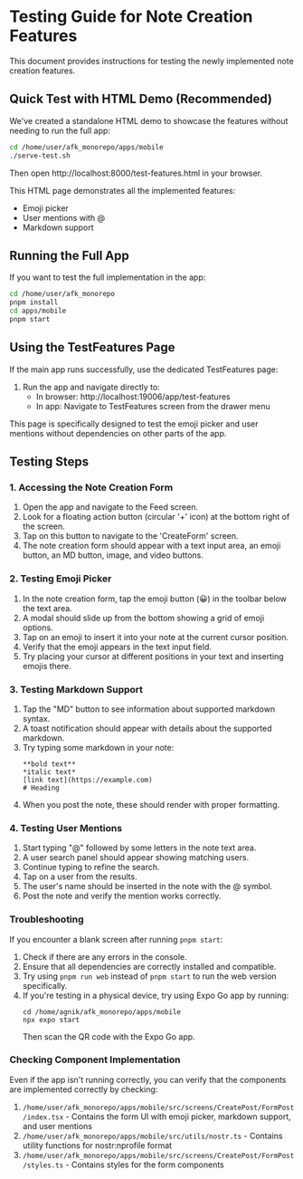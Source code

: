 # Testing Guide for Note Creation Features

This document provides instructions for testing the newly implemented note creation features.

## Quick Test with HTML Demo (Recommended)

We've created a standalone HTML demo to showcase the features without needing to run the full app:

```bash
cd /home/user/afk_monorepo/apps/mobile
./serve-test.sh
```

Then open http://localhost:8000/test-features.html in your browser.

This HTML page demonstrates all the implemented features:
- Emoji picker 
- User mentions with @
- Markdown support

## Running the Full App

If you want to test the full implementation in the app:

```bash
cd /home/user/afk_monorepo
pnpm install
cd apps/mobile
pnpm start
```

## Using the TestFeatures Page

If the main app runs successfully, use the dedicated TestFeatures page:

1. Run the app and navigate directly to:
   - In browser: http://localhost:19006/app/test-features
   - In app: Navigate to TestFeatures screen from the drawer menu

This page is specifically designed to test the emoji picker and user mentions without dependencies on other parts of the app.

## Testing Steps

### 1. Accessing the Note Creation Form

1. Open the app and navigate to the Feed screen.
2. Look for a floating action button (circular '+' icon) at the bottom right of the screen.
3. Tap on this button to navigate to the 'CreateForm' screen.
4. The note creation form should appear with a text input area, an emoji button, an MD button, image, and video buttons.

### 2. Testing Emoji Picker

1. In the note creation form, tap the emoji button (😀) in the toolbar below the text area.
2. A modal should slide up from the bottom showing a grid of emoji options.
3. Tap on an emoji to insert it into your note at the current cursor position.
4. Verify that the emoji appears in the text input field.
5. Try placing your cursor at different positions in your text and inserting emojis there.

### 3. Testing Markdown Support

1. Tap the "MD" button to see information about supported markdown syntax.
2. A toast notification should appear with details about the supported markdown.
3. Try typing some markdown in your note:
   ```
   **bold text**
   *italic text*
   [link text](https://example.com)
   # Heading
   ```
4. When you post the note, these should render with proper formatting.

### 4. Testing User Mentions

1. Start typing "@" followed by some letters in the note text area.
2. A user search panel should appear showing matching users.
3. Continue typing to refine the search.
4. Tap on a user from the results.
5. The user's name should be inserted in the note with the @ symbol.
6. Post the note and verify the mention works correctly.

### Troubleshooting

If you encounter a blank screen after running `pnpm start`:

1. Check if there are any errors in the console.
2. Ensure that all dependencies are correctly installed and compatible.
3. Try using `pnpm run web` instead of `pnpm start` to run the web version specifically.
4. If you're testing in a physical device, try using Expo Go app by running:
   ```
   cd /home/agnik/afk_monorepo/apps/mobile
   npx expo start
   ```
   Then scan the QR code with the Expo Go app.

### Checking Component Implementation

Even if the app isn't running correctly, you can verify that the components are 
implemented correctly by checking:

1. `/home/user/afk_monorepo/apps/mobile/src/screens/CreatePost/FormPost/index.tsx` - Contains the form UI with emoji picker, markdown support, and user mentions
2. `/home/user/afk_monorepo/apps/mobile/src/utils/nostr.ts` - Contains utility functions for nostr:nprofile format
3. `/home/user/afk_monorepo/apps/mobile/src/screens/CreatePost/FormPost/styles.ts` - Contains styles for the form components